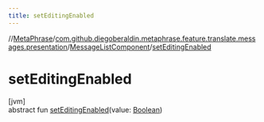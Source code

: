 ```yaml
---
title: setEditingEnabled
---
```

//[MetaPhrase](../../../index.html)/[com.github.diegoberaldin.metaphrase.feature.translate.messages.presentation](../index.html)/[MessageListComponent](index.html)/[setEditingEnabled](set-editing-enabled.html)



# setEditingEnabled



[jvm]\
abstract fun [setEditingEnabled](set-editing-enabled.html)(value: [Boolean](https://kotlinlang.org/api/latest/jvm/stdlib/kotlin/-boolean/index.html))




